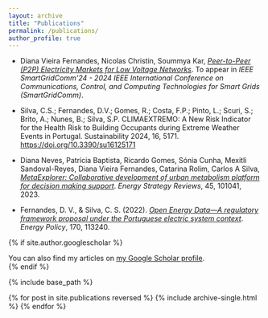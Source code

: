 ```yaml
---
layout: archive
title: "Publications"
permalink: /publications/
author_profile: true
---
```


- Diana Vieira Fernandes, Nicolas Christin, Soummya Kar, [*Peer-to-Peer (P2P) Electricity Markets for Low Voltage Networks*](https://doi.org/10.48550/arXiv.2407.21403). To appear in *IEEE SmartGridComm'24 - 2024 IEEE International Conference on Communications, Control, and Computing Technologies for Smart Grids (SmartGridComm)*.

- Silva, C.S.; Fernandes, D.V.; Gomes, R.; Costa, F.P.; Pinto, L.; Scuri, S.; Brito, A.; Nunes, B.; Silva, S.P. CLIMAEXTREMO: A New Risk Indicator for the Health Risk to Building Occupants during Extreme Weather Events in Portugal. Sustainability 2024, 16, 5171. https://doi.org/10.3390/su16125171

- Diana Neves, Patrícia Baptista, Ricardo Gomes, Sónia Cunha, Mexitli Sandoval-Reyes, Diana Vieira Fernandes, Catarina Rolim, Carlos A Silva, [*MetaExplorer: Collaborative development of urban metabolism platform for decision making support*](https://doi.org/10.1016/j.esr.2023.101041). *Energy Strategy Reviews*, 45, 101041, 2023.

- Fernandes, D. V., & Silva, C. S. (2022). [*Open Energy Data—A regulatory framework proposal under the Portuguese electric system context*](https://doi.org/10.1016/j.enpol.2022.113240). *Energy Policy*, 170, 113240.

{% if site.author.googlescholar %}
  <div class="wordwrap">You can also find my articles on <a href="{{site.author.googlescholar}}">my Google Scholar profile</a>.</div>
{% endif %}

{% include base_path %}

{% for post in site.publications reversed %}
  {% include archive-single.html %}
{% endfor %}
